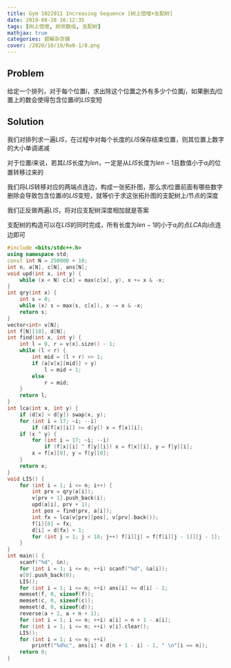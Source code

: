 ```yaml
---
title: Gym 102201I Increasing Sequence [树上倍增+支配树]
date: 2019-08-28 16:12:35
tags: [树上倍增, 树状数组, 支配树]
mathjax: true
categories: 题解杂货铺
cover: /2020/10/19/Re0-1/8.png
---
```

## Problem

给定一个排列，对于每个位置$i$，求出除这个位置之外有多少个位置$j$，如果删去$j$位置上的数会使得包含位置$i$的$LIS$变短

## Solution

我们对排列求一遍$LIS$，在过程中对每个长度的$LIS$保存结束位置，则其位置上数字的大小单调递减

对于位置$i$来说，若其$LIS$长度为$len$，一定是从$LIS$长度为$len-1$且数值小于$a_i$的位置转移过来的
        
我们将$LIS$转移对应的两端点连边，构成一张拓扑图，那么求$i$位置前面有哪些数字删除会导致包含位置$i$的$LIS$变短，就等价于求这张拓扑图的支配树上$i$节点的深度

我们正反做两遍$LIS$，将对应支配树深度相加就是答案

支配树的构造可以在$LIS$的同时完成，所有长度为$len-1$的小于$a_i$的点$LCA$向$i$点连边即可

```cpp
#include <bits/stdc++.h>
using namespace std;
const int N = 250000 + 10;
int n, a[N], c[N], ans[N];
void upd(int x, int y) {
    while (x < N) c[x] = max(c[x], y), x += x & -x;
}
int qry(int x) {
    int s = 0;
    while (x) s = max(s, c[x]), x -= x & -x;
    return s;
}
vector<int> v[N];
int f[N][18], d[N];
int find(int x, int y) {
    int l = 0, r = v[x].size() - 1;
    while (l < r) {
        int mid = (l + r) >> 1;
        if (a[v[x][mid]] > y)
            l = mid + 1;
        else
            r = mid;
    }
    return l;
}
int lca(int x, int y) {
    if (d[x] < d[y]) swap(x, y);
    for (int i = 17; ~i; --i)
        if (d[f[x][i]] >= d[y]) x = f[x][i];
    if (x ^ y) {
        for (int i = 17; ~i; --i)
            if (f[x][i] ^ f[y][i]) x = f[x][i], y = f[y][i];
        x = f[x][0], y = f[y][0];
    }
    return x;
}
void LIS() {
    for (int i = 1; i <= n; i++) {
        int prv = qry(a[i]);
        v[prv + 1].push_back(i);
        upd(a[i], prv + 1);
        int pos = find(prv, a[i]);
        int fx = lca(v[prv][pos], v[prv].back());
        f[i][0] = fx;
        d[i] = d[fx] + 1;
        for (int j = 1; j < 18; j++) f[i][j] = f[f[i][j - 1]][j - 1];
    }
}
int main() {
    scanf("%d", &n);
    for (int i = 1; i <= n; ++i) scanf("%d", &a[i]);
    v[0].push_back(0);
    LIS(); 
    for (int i = 1; i <= n; ++i) ans[i] += d[i] - 1;
    memset(f, 0, sizeof(f));
    memset(c, 0, sizeof(c));
    memset(d, 0, sizeof(d));
    reverse(a + 1, a + n + 1);
    for (int i = 1; i <= n; ++i) a[i] = n + 1 - a[i];
    for (int i = 1; i <= n; ++i) v[i].clear(); 
	LIS();
    for (int i = 1; i <= n; ++i)
        printf("%d%c", ans[i] + d[n + 1 - i] - 1, " \n"[i == n]);
    return 0;
}
```